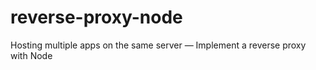 # reverse-proxy-node
Hosting multiple apps on the same server — Implement a reverse proxy with Node
